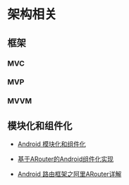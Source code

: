 # 架构相关

## 框架

### MVC

### MVP

### MVVM

## 模块化和组件化

+ [Android 模块化和组件化](https://blog.csdn.net/hailong0529/article/details/89392064)
+ [基于ARouter的Android组件化实现](https://www.jianshu.com/p/2d6f869dffd3?utm_campaign=maleskine&utm_content=note&utm_medium=seo_notes&utm_source=recommendation)

+ [Android 路由框架之阿里ARouter详解](https://blog.csdn.net/FLY346422332/article/details/90480125)

